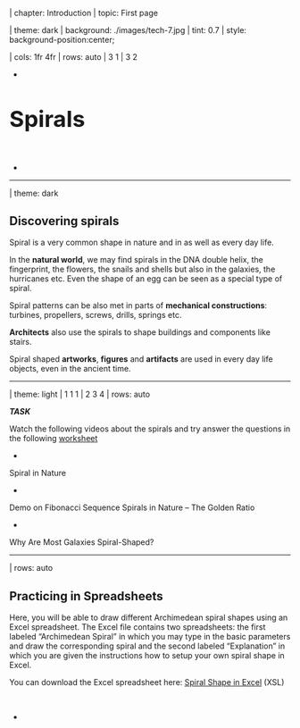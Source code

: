 
| chapter: Introduction
| topic: First page

| theme: dark
| background: ./images/tech-7.jpg
| tint: 0.7
| style: background-position:center;

| cols: 1fr 4fr
| rows: auto
| 3 1
| 3 2

-

<big>

# <big>Spirals</big>

</big>

&nbsp;

<f-next-button title="Start" />

-

---








| theme: dark



<!-- ## Discove&shy;ring Spirals

Spiral is a very common shape in nature and in as well as every day life. In the **natural world**, we may find spirals in the DNA double helix, the fingerprint, the flowers, the snails and shells but also in the galaxies, the hurricanes etc. Even the shape of an egg can be seen as a special type of spiral.

Spiral patterns can be also met in parts of **mechanical constructions**: turbines, propellers, screws, drills, springs etc.

**Architects** also use the spirals to shape buildings and components like stairs.

Finally spiral shaped **artworks**, **figures** and **artifacts** are used in every day life objects, even in the ancient time. -->


<div class="grid masonry" style="--cols: 1fr 1fr 1fr 1fr; grid-template-rows:repeat( 1fr) ; --gap:0;">

  <div style="padding:var(--base3); grid-column:1 / span 2">
    
  ## Dis&shy;cove&shy;ring spirals
  
  Spiral is a very common shape in nature and in as well as every day life. 

  </div>

  <f-image src="./images/nature-1.jpg" />
  <f-image src="./images/nature-2.jpg" />
  <f-image src="./images/nature-3.jpg"  />
  <f-image src="./images/nature-4.jpg" />

  <div style="padding:var(--base3)">

  In the **natural world**, we may find spirals in the DNA double helix, the fingerprint, the flowers, the snails and shells but also in the galaxies, the hurricanes etc. Even the shape of an egg can be seen as a special type of spiral.
  
  </div>

  <f-image src="./images/nature-5.jpg" />
  <f-image src="./images/nature-6.jpg" />
  <f-image src="./images/nature-7.jpg" />
  <f-image src="./images/nature-9.jpg" />

  <div style="padding:var(--base3)">

  Spiral patterns can be also met in parts of **mechanical constructions**: turbines, propellers, screws, drills, springs etc.
  
  </div>

  <f-image src="./images/tech-1.jpg" />
  <f-image src="./images/tech-2.jpg" />
  <f-image src="./images/tech-3.jpg" />
  <f-image src="./images/tech-4.jpg" />
  <f-image src="./images/tech-5.jpg" />
  <f-image src="./images/tech-6.jpg" />
  <f-image src="./images/tech-7.jpg" />
  <f-image src="./images/tech-8.jpg" />

  <div style="padding:var(--base3)">

  **Architects** also use the spirals to shape buildings and components like stairs.
  
  </div>

  <f-image src="./images/architecture-1.jpg" />
  <f-image src="./images/architecture-2.jpg" />
  <f-image src="./images/architecture-9.jpg" />
  <f-image src="./images/architecture-4.jpg" />
  <f-image src="./images/architecture-5.jpg" />
  <f-image src="./images/architecture-6.jpg" />
  <f-image src="./images/architecture-8.jpg" />
  <f-image src="./images/architecture-7.jpg" style="grid-column:1 / span 2" />

  <div style="padding:var(--base3)">

  Spiral shaped **artworks**, **figures** and **artifacts** are used in every day life objects, even in the ancient time.
  
  </div>

  <f-image src="./images/art-3.jpg" />
  <f-image src="./images/art-4.jpg" />
  <f-image src="./images/art-5.jpg" />
  <f-image src="./images/art-6.jpg" />
  <f-image src="./images/art-7.jpg" />
</div>

---






| theme: light
| 1 1 1 
| 2 3 4 
| rows: auto

***TASK*** <f-activity-icon />

Watch the following videos about the spirals and try answer the questions in the following [worksheet](https://spiralsdesignstem.files.wordpress.com/2018/07/worksheet-1-1.docx)

-

<f-video src="https://www.youtube.com/watch?v=lPOf70xIJyg" />

Spiral in Nature

-

<f-video src="https://www.youtube.com/watch?v=iEnR8zupK0A" />

Demo on Fibonacci Sequence Spirals in Nature – The Golden Ratio

-

<f-video src="https://www.youtube.com/watch?v=aIUu5uMKB70" />

Why Are Most Galaxies Spiral-Shaped?

---








| rows: auto

<!-- 2. Working with spirals -->
## Practicing in Spreadsheets

Here, you will be able to draw different Archimedean spiral shapes using an Excel spreadsheet. The Excel file contains two spreadsheets: the first labeled “Archimedean Spiral” in which you may type in the basic parameters and draw the corresponding spiral and the second labeled “Explanation” in which you are given the instructions how to setup your own spiral shape in Excel.

You can download the Excel spreadsheet here: [Spiral Shape in Excel](https://spiralsdesignstem.files.wordpress.com/2018/09/spiral-shape-in-excel1.xls) (XSL)

<br>

<f-next-button />

-

<div style="height:80vh; ">

<f-image src="https://spiralsdesignstem.files.wordpress.com/2018/09/excel1.jpg" style="--image-min-height:40vh; --image-height:40vh;" />
<f-image src="https://spiralsdesignstem.files.wordpress.com/2018/09/excel21.jpg" style="--image-min-height:40vh; --image-height:40vh;" />

<!-- ![](https://spiralsdesignstem.files.wordpress.com/2018/09/excel1.jpg?w=434&h=456) 

![](https://spiralsdesignstem.files.wordpress.com/2018/09/excel21.jpg?w=585&h=460) -->

</div>








---

| rows: auto 
| cols: 3fr 2fr
| 1 1
| 2 3
| 4 4

## 2D, 3D Spirals in Geogebra

-

Geogebra is a free online math tools for graphing, geometry, 3D modelling etc.

<br>

<f-inline>

  <f-link to="https://www.geogebra.org/2d" class="button tertiary">Geogebra 2D version</f-link>

  <f-link to="https://www.geogebra.org/3d" class="button tertiary">Geogebra 3D version</f-link>

</f-inline>

<br>

<f-link to="https://spiralsdesignstem.files.wordpress.com/2018/10/what-is-geogebra.pdf">Short introduction to Geogebra</f-link> (pdf)

In our example Geogebra will be used as a practicing tool for creating 3D spirals.

-

### Geogebra examples

<f-link to="https://www.geogebra.org/m/aKC2MESg">Spiral types in Geogebra</f-link>

#### 3D spiral examples:

Spiral 1: <f-link to="https://www.geogebra.org/m/usfyzvuc">geogebra.org/m/usfyzvuc</f-link>
Spiral 2: <f-link to="https://www.geogebra.org/m/scky7tbf">geogebra.org/m/scky7tbf</f-link>
Spiral 3: <f-link to="https://www.geogebra.org/m/yctfkmjg">geogebra.org/m/yctfkmjg</f-link>
Spiral 4: <f-link to="https://www.geogebra.org/m/jkvcnjpd">geogebra.org/m/jkvcnjpd</f-link>
Screw:    <f-link to="https://www.geogebra.org/m/pdrtw9uv">geogebra.org/m/pdrtw9uv</f-link>

-

<f-next-button />

---








| 1 
| 2
| 3 


## <f-activity-icon /> Task 1

Open the Geogebra application in https://www.geogebra.org/3d

Start practicing in creating 3D spirals, following the instructions of the <f-link to="https://spiralsdesignstem.files.wordpress.com/2018/10/worksheet-spiral.pdf">Worksheet 1</f-link> (PDF)

-

## <f-activity-icon /> Task 2

Open the Geogebra application in https://www.geogebra.org/3d

Start practicing in creating 3D spirals, following the instructions of the <f-link to="https://spiralsdesignstem.files.wordpress.com/2018/11/archimedean-spiral-worksheet.pdf">Worksheet 2</f-link> (PDF)

-

<f-next-button />

---














| theme: dark

<center>
<div style="padding:5vh 10vw">

  # Basics of trigono&shy;metry and polar coordi&shy;nates
  
  <br />

  <f-next-button />
  
</div>
</center>













---






<!-- 3. Background -->


| 1 3
| 2 3
| 4 4

<caption>Basics of trigonometry and polar coordinates</caption>

## Basics of trigonometry

-

In order to design a spiral you first need to recall the basic knowledge from trigonometry, a know the basic notation of trigonometry which is the branch of mathematics dealing with the **relations of the sides and angles of triangles**.

### The sides of an orthogonal triangle

Assume that there is an orthogonal triangle (a triangle with one angle equal to 90°). The side that is always opposite to the right angle is called <f-math inline red>**"hypotenuse"**</f-math>. This is the longest side in the orthogonal triangle.

If we choose an angle <f-math inline>θ</f-math> other the right angle, the side that lies opposite to it is called <f-math inline blue>"opposite"</f-math>. The third angle, not in the opposite side is called <f-math inline green>"adjacent"</f-math> sides. Let's call the sides <f-math inline green>a</f-math>, <f-math inline blue>b</f-math> and <f-math inline red>c</f-math>.

The length of the three sides <f-math inline green>a</f-math>, <f-math inline blue>b</f-math> and <f-math inline red>c</f-math> of an orthogonal triangle are linked with **“Pythagorean equation”**

<f-math>\color{blue}a^2 \color{black}+ \color{green}b^2 \color{black}= \color{red}c^2</f-math>

This equation states that **the square of the hypotenuse** (the side opposite the right angle) is equal to **the sum of the squares of the other two sides**.

-

<div style="position:sticky; top:0;">
  <f-scene responsive style="max-width:700px;">
    <defs>
    <marker id="arrow" viewBox="0 0 10 10" refX="5" refY="5"
      markerWidth="5" markerHeight="5"
      orient="auto-start-reverse" fill="lightgray" >
        <path d="M 0 0 L 10 5 L 0 10 z" />
    </marker>
    </defs>
    <f-arc position="-1.5 -1" start-angle="90" end-angle="130" r="0.4" inner-radius="0.4" stroke-width="2" />
    <f-line points="-1.5 -1, 1 -1"  :stroke="color('green')" />
    <f-line points="1 -1, 1  1"     :stroke="color('blue')" />
    <f-line points="1 1, -1.5 -1"     :stroke="color('red')" />
    <f-box r="0.2" position="0.9 -0.9" strokeWidth="2" />
    <polyline points="-1.05,-0.85 0.85,-0.1" fill="none" stroke="lightgray" stroke-width="0.02" stroke-dasharray="0.04" marker-end="url(#arrow)" />
    <polyline points="0.9,-0.9 -0.2,-0.1" fill="none" stroke="lightgray" stroke-width="0.02" stroke-dasharray="0.04" marker-end="url(#arrow)" />
    <f-text :fill="color('red')" position="-0.6 0.5">Hypotenuse:c</f-text>
    <f-text :fill="color('green')" position="-0.2 -1.3">Adjascent:a</f-text>
    <f-text :fill="color('blue')" position="1.3 0" rotation="90">Opposite:b</f-text>
    <f-text position="-1.5 -0.8" style="font-size:120%">θ</f-text>
  </f-scene>
</div>

-

<br>

<f-next-button />

---



| 1 2
| 3 4
| 5 5

<caption>Basics of trigonometry and polar coordinates</caption>

## Trigonometric Ratios

The ratios (fractions) of the sides a, b and c  of an orthogonal right triangle are called trigonometric ratios. Three common trigonometric ratios are the sine (**sin**), cosine (**cos**), and tangent (**tan**). For any angle θ such that of the triangle in Figure 1, these are defined for as follows:

<f-math>sin(θ) = \frac{\color{blue}Opposite}{\color{red}Hypotenuse} = \frac{\color{blue}b}{\color{red}c}</f-math><f-math>cos(θ) = \frac{\color{green}Adjascent}{\color{red}Hypotenuse} = \frac{\color{green}a}{\color{red}c}</f-math><f-math>tan(θ) = \frac{\color{blue}Opposite}{\color{green}Adjascent} = \frac{sin θ}{cos θ} = \frac{\color{blue}b}{\color{green}a}</f-math>

To remember these definitions, note the following:

<f-math>Sine = \frac{\color{blue}Opposite}{\color{red}Hypotenuse}</f-math><f-math>Cosine = \frac{\color{green}Adjascent}{\color{red}Hypotenuse}</f-math><f-math>Tangent = \frac{\color{blue}Opposite}{\color{green}Adjascent}</f-math>

By applying the Pythagorean equation to the trigonometric ratios derives that, for any angle θ in an orthogonal triangle holds

<f-math>sin^2(θ) + cos^2(θ) = 1</f-math>

-

<div style="position:sticky; top:0;">
  <f-scene responsive style="max-width:700px;">
    <defs>
    <marker id="arrow" viewBox="0 0 10 10" refX="5" refY="5"
      markerWidth="5" markerHeight="5"
      orient="auto-start-reverse" fill="lightgray" >
        <path d="M 0 0 L 10 5 L 0 10 z" />
    </marker>
    </defs>
    <f-arc position="-1.5 -1" start-angle="90" end-angle="130" r="0.4" inner-radius="0.4" stroke-width="2" />
    <f-line points="-1.5 -1, 1 -1"  :stroke="color('green')" />
    <f-line points="1 -1, 1  1"     :stroke="color('blue')" />
    <f-line points="1 1, -1.5 -1"     :stroke="color('red')" />
    <f-box r="0.2" position="0.9 -0.9" strokeWidth="2" />
    <polyline points="-1.05,-0.85 0.85,-0.1" fill="none" stroke="lightgray" stroke-width="0.02" stroke-dasharray="0.04" marker-end="url(#arrow)" />
    <polyline points="0.9,-0.9 -0.2,-0.1" fill="none" stroke="lightgray" stroke-width="0.02" stroke-dasharray="0.04" marker-end="url(#arrow)" />
    <f-text :fill="color('red')" position="-0.6 0.5">Hypotenuse:c</f-text>
    <f-text :fill="color('green')" position="-0.2 -1.3">Adjascent:a</f-text>
    <f-text :fill="color('blue')" position="1.3 0" rotation="90">Opposite:b</f-text>
    <f-text position="-1.5 -0.8" style="font-size:120%">θ</f-text>
  </f-scene>
</div>

-

### Example

Let the triangle <f-math inline>ABC</f-math> be with sides 3, 4 and 5.

In the above triangle <f-math inline>ABC</f-math>, the trigonometric ratios of the angle <f-math inline>A</f-math> are calculated:

<f-math>sin(A) = \frac{\color{blue}CB}{\color{red}AB} = \frac{\color{blue}3}{\color{red}5} = 0.6</f-math><f-math>cos(A) = \frac{\color{green}AC}{\color{red}AB} = \frac{\color{green}4}{\color{red}5} = 0.8</f-math><f-math>tan(A) = \frac{\color{blue}CB}{\color{green}AC} = \frac{\color{blue}3}{\color{green}4} = 0.75</f-math>

or by using the values of <f-math inline>sin(A)</f-math> and <f-math inline>cos(A)</f-math> 

<f-math>tan(A) = \frac{sin(A)}{cos(A)} = \frac{0.6}{0.8} = 0.75</f-math>

In this example we can verify that 

<f-math>\color{red}AB\color{black}^2 = \color{green}AC\color{black}^2 + \color{blue}BC\color{black}^2 or</f-math><f-math>\color{red}5\color{black}^2 = \color{green}4\color{black}^2 + \color{blue}3\color{black}^2 or</f-math><f-math>\color{red}25\color{black} = \color{green}16\color{black} + \color{blue}9\color{black}</f-math>

<!-- ![](https://spiralsdesignstem.files.wordpress.com/2018/09/eq5.jpg) -->

Moreover,  

<f-math inline>sin^2(A) + cos^2(A) = 1 </f-math> or<br /><f-math inline>0.6^2 + 0.8^2 = 0.36 + 0.64 = 1</f-math>

<!-- ![](https://spiralsdesignstem.files.wordpress.com/2018/09/eq72.jpg) -->

-

<div style="position:sticky; top:0;">
  <f-scene responsive style="max-width:600px;">
    <f-arc position="-1.5 -1" start-angle="90" end-angle="125" r="0.4" inner-radius="0.4" stroke-width="2" />
    <f-line points="-1.5 -1, 1.5 -1"  :stroke="color('green')" />
    <f-line points="1.5 -1, 1.5  1.25"     :stroke="color('blue')" />
    <f-line points="1.5 1.25, -1.5 -1"     :stroke="color('red')" />
    <f-box r="0.2" position="1.4 -0.9" strokeWidth="2" />
    <f-text :fill="color('red')" position="0 0.4">5</f-text>
    <f-text :fill="color('green')" position="0 -1.3">4</f-text>
    <f-text :fill="color('blue')" position="1.3 0">3</f-text>
    <f-text position="-1.6 -1.2">A</f-text>
    <f-text position="1.6 1.3">B</f-text>
    <f-text position="1.6 -1.2">C</f-text>
  </f-scene>
</div>

<!-- ![](https://spiralsdesignstem.files.wordpress.com/2018/09/triangle1.jpg?w=135&zoom=2) -->

-

<br />

<f-next-button />









---

| 1 1
| 2 3
| 4 5
| 6 6

<caption>Basics of trigonometry and polar coordinates</caption>

## Cartesian and Polar Coordinates 

-

### Cartesian coordinates

Any point in the plane can be defined by its coordinates (**X**, **Y**). (X, Y) is a pair of numbers denoting the distances from two perpendicular lines: the vertical line (-axis) and the horizontal line (-axis). For example, in the next figure the point A is defined as a pair (3,4), where X=3 and Y=4. These are called Cartesian coordinates.

-

<f-image src="https://spiralsdesignstem.files.wordpress.com/2018/09/plane11.jpg" style="--image-size:contain; --image-height:30vh;" />

<!-- ![](https://spiralsdesignstem.files.wordpress.com/2018/09/plane11.jpg) -->

-

### Polar coordinates

However, in many cases such that of drawing a spiral, a different expression is needed. One may notice that instead of using (x, y) as the coordinates of point A, the **distance from the zero point r and the angle θ** may equivalently be used. This means that the position of any point in the plane can be described by the pair (r, θ). These are called **Polar coordinates of the point A**.

> Cartesian and Polar coordinates are equivalent and can be converted from one type to another.

-

<f-image src="./images/polar-coordinates.png" style="--image-size:contain; --image-height:30vh; --image-position:center;" />

<!-- ![](./images/polar-coordinates.png) -->

-

<f-next-button />

---




| 1 1
| 2 3
| 4 3
| 5 5

<caption>Basics of trigonometry and polar coordinates</caption>

## Calculation of Polar coordinates

-

#### 1. Find the Polar coordinates from Cartesian coordinates

Assume that a point **A** with coordinates x=3 and y=4 is given. According to the next figure, the yellow triangle is orthogonal with opposite and adjacent sides length equal to 3 and 4, respectively.

The **hypotenuse is the distance r** and can be estimated by applying the Pythagorean equation as

<f-math>\color{red}r^2 \color{black} = \color{blue}x^2 \color{blaxk}+ \color{green}y^2 \color{black}= \color{blue}3^2 \color{black}+ \color{green}4^2 \color{black}= \color{blue}9 \color{black}+ \color{green}16 \color{black}= 25</f-math><f-math>\color{red}r \color{black}= \sqrt{25} = 5</f-math>

<!-- ![](https://spiralsdesignstem.files.wordpress.com/2018/09/eq8.jpg) -->

From the same triangle, **angle θ can be estimated** indirectly in terms of the tan(θ) ratio.

Indeed

<f-math>tan(θ) = \frac{\color{green}y}{\color{blue}x} = \frac{\color{green}4}{\color{blue}3} = 1.33</f-math><f-math>θ = tan^{-1}(1.33) = 53.06\degree</f-math>

<!-- ![](https://spiralsdesignstem.files.wordpress.com/2018/09/eq9.jpg) -->

👉Note the value of θ derives by the **inverse function of tangens** (tan<sup>-1</sup>). Any typical scientific calculator includes this option.

-

<f-scene responsive style="position:sticky; top:25vh; max-width:700px;">
  <defs>
    <marker id="arrow" viewBox="0 0 10 10" refX="5" refY="5"
      markerWidth="5" markerHeight="5"
      orient="auto-start-reverse" fill="lightgray" >
        <path d="M 0 0 L 10 5 L 0 10 z" />
    </marker>
    </defs>
    <polyline points="0,-1.9 0,1.9" fill="none" stroke="lightgray" stroke-width="0.02" stroke-dasharray="0.04" marker-end="url(#arrow)" />
    <polyline points="-1.9,0 1.9,0" fill="none" stroke="lightgray" stroke-width="0.02" stroke-dasharray="0.04" marker-end="url(#arrow)" />
    <f-circle r="1.5" strokeWidth="2" :stroke="color('gray')" />
    <f-polygon :points="[ [0,0], polarxy(90,0.75), polarxy(150, 1.5) ]" :fill="color('yellow')" stroke opacity="0.6" />
    <f-line points="0 0, 0 1.31" :stroke="color('green')" />
    <f-polygon :points="[ [0,0], polarxy(90,0.75), polarxy(150, 1.5) ]" strokeWidth="2" />
    <f-line points="0 0, 0.75 0" :stroke="color('blue')" />
    <f-line :points="[[0,0],polarxy(150, 1.5)]" :stroke="color('red')" />
    <f-arc position="0 0" start-angle="90" end-angle="150" r="0.45" inner-radius="0.45" stroke-width="1" />
    <f-box r="0.1" position="0.7 0.05" strokeWidth="1" />
    <f-text :position="polarxy(140,1.9)">A(x:3,y:4)</f-text>
    <f-text position="-0.1 0.6" :fill="color('green')" rotation="90" scale="0.75">r⋅sin(θ)</f-text>
    <f-text position="0.4 -0.25" :fill="color('blue')" scale="0.75">r⋅cos(θ)</f-text>
    <f-text :position="polarxy(155, 0.75)" :fill="color('red')" scale="0.75">r</f-text>
    <f-text position="0.22 0.05" >θ</f-text>
    <f-text position="1.9 0.1" scale="0.75">x</f-text>
    <f-text position="0.15 1.85" scale="0.75">y</f-text>
    
</f-scene>

<!-- ![](https://spiralsdesignstem.files.wordpress.com/2018/09/plane21.jpg) -->

-

<br />

#### 2. From Polar to Cartesian coordinates

Following the previous example, assume now that the **point A is known by its polar coordinates** (5, 53.06°). Its Cartesian coordinates derive by applying the trigonometric ratios cos() and sin() as follows.

<f-math>cos(θ) = \frac{\color{blue}x}{\color{red}r}</f-math><f-math>{\color{blue}x} = {\color{red}r} \cdot cos(θ) = {\color{red}5} \cdot cos(53.06\degree) = {\color{red}5} \cdot 0.6 = \color{blue}3</f-math>
<f-math>sin(θ) = \frac{\color{green}y}{\color{red}r}</f-math><f-math>{\color{green}y} = {\color{red}r} \cdot sin(θ) = {\color{red}5} \cdot sin(53.06\degree) = {\color{red}5} \cdot 0.8 = \color{green}4</f-math>

<!-- ![](https://spiralsdesignstem.files.wordpress.com/2018/09/eq10.jpg) -->

-

<f-next-button />

---













| theme: dark

<center>
<div style="padding:5vh 10vw">

  # Mathe&shy;matics of 2D and 3D Archi&shy;medean spirals

  This section will help you understand the mathematics and particular the equations and formulas from which 2D and 3D spirals derive.

  <br />

  <f-next-button />
  
</div>
</center>

---







| 1 1
| 2 4
| 3 5
| 6 6



<caption>Mathematics of 2D and 3D Archimedean spirals</caption>

## Equations of 2D Archi&shy;medean spirals

-

Assume that a point is described by its polar coordinates (r, θ). Remember that **r is the radius**, the distance of the point from the center of the axes and **θ is the angle** formed between the radius and x axis (see next figure).

-

<f-image src="https://spiralsdesignstem.files.wordpress.com/2018/09/spiral2d-2.jpg?w=300&h=261" style="--image-size:contain; --image-height:35vh; " />

<!-- ![](https://spiralsdesignstem.files.wordpress.com/2018/09/spiral2d-2.jpg?w=300&h=261) -->

-

Now, image what happens if the angle θ gradually increases from the zero degrees (θ=0º) to θ=90º and then to θ=180º up to θ=360º. If the radius *r* remains constant, the corresponding point, will move along the blue circle. This is the basic movement to produce a circular shape.

-

<f-slider set="circleProgress" value="0" to="360" title="θ" />

<f-scene grid responsive style="max-width:400px;">
  <f-circle r="1.5" strokeWidth="1" :stroke="color('blue')" />
  <f-group rotation="90">
    <!-- <f-line :points="[[0,0], polarxy(get('circleProgress'),1.5) ]" /> -->
    <f-arc r="1.5" inner-radius="0" :stroke="color('red')" start-angle="0" :end-angle="get('circleProgress', 0)" stroke-width="4" />
    <f-circle r="0.1" :stroke="color('red')" :position="polarxy( get('circleProgress', 0), 1.5)"  />
  </f-group>
  <f-text :position="polarxy( get('circleProgress', 0)+90, 1.75)">r</f-text>
  <f-text position="0 0.1">θ={{Math.round(get('circleProgress', 0))}}°</f-text>
</f-scene>

-

<f-next-button />

---





| gap: 7vh 5vw
| 1 1
| 2 3
| 4 5
| 6 6

<caption>Mathematics of 2D and 3D Archimedean spirals</caption>

## Equations of 2D Archi&shy;medean spirals

-

In the previous movement, if we assume that **r is not constant** but changes gradually as the angle θ ranges from 0º to 360º, then we get a **perfect spiral shape**.

To draw an Archimedian spiral, two basic parameters need to define:

- the starting point on the x axis (lets call it **α**) and
- the distance **d** between two consecutive lines of the spiral.

<f-slider 
    title="α"
    :value="150" 
    set="radius"
    from="0"
    to="200" 
/>
<f-slider 
    title="d"
    :value="0" 
    set="padding"
    from="0"
    to="100" 
/>
<f-slider 
    title="Active point"
    :value="0" 
    set="active"
    from="0"
    to="180"
    :step="1" 
/>

The most usual case of an Archimedian spiral is that when the spiral shape begins from the beginning of the axes x and y. In such a case α=0.

-

<f-artboard responsive grid width="600" height="400">
  <g transform="translate(300 200)">
    <Spiral :cycles="5" :padding="get('padding', 0)" :startX="get('radius', 100)" :activePoint="get('active', 0)" :info="false" />
  </g>
</f-artboard>

-



<!-- ![](https://spiralsdesignstem.files.wordpress.com/2018/09/spiral2d-3.jpg?w=300&h=276) -->

**Any point (x,y) of the plane belongs to a spiral shape if satisfies the following equations**

<f-math>x = r \cdot cos(θ)</f-math><f-math>y = r \cdot sin(θ)</f-math><f-math>r = a + \frac{d}{2π} \cdot θ</f-math><f-math>θ = 0°...360°</f-math>

Note that π is the well known PI number equal to 3.14159.

The following figure, explains the above equations in terms of the polar coordinates explained in the previous section.

<!-- ![](https://spiralsdesignstem.files.wordpress.com/2018/09/spiral2d-1.jpg?w=1024&h=671) -->

> Based on the above equations, any flat, 2D Archimedian spiral can be drawn if the angle θ ranges from 0º to 360º, and for every single value in that range, the coordinates  x and y are calculated and the corresponding point (x,y) in plotted in the plane.

-

<!-- <f-image src="https://spiralsdesignstem.files.wordpress.com/2018/09/spiral2d-1.jpg?w=1024&h=671" style="--image-size:contain; --image-min-height:40vh" /> -->

<f-artboard responsive width="600" height="400">
<defs>
<marker id="arrow" viewBox="0 0 10 10" refX="9" refY="5"
    markerWidth="3" markerHeight="3"
    orient="auto-start-reverse" :fill="color('darkgray')" >
    <path d="M 0 0 L 10 5 L 0 10 z" />
  </marker>
  </defs>
  <g transform="translate(300 200)">
    <Spiral :cycles="3" :padding="60" :startX="150" activePoint="6" :info="false" :triangle="true" />
    <f-line :points="[ [0,30], [polarx(90, 150), polary(90, 150)+30] ]" stroke-width="3" marker-end="url(#arrow)" marker-start="url(#arrow)" />
    <f-line :points="[ [polarx(90,150), 0], [polarx(90, 210), 0] ]" stroke-width="3" marker-end="url(#arrow)" marker-start="url(#arrow)" />
    <f-text position="45 -5" scale="1.5">x</f-text>
    <f-text position="90 -60" scale="1.5">y</f-text>
    <f-text position="30 -70" scale="1.5">r</f-text>
    <f-text position="80 50" scale="1.5">α</f-text>
    <f-text position="180 20" scale="1.5">d</f-text>
  </g>
</f-artboard>

-

<f-next-button />

---




| cols: 3fr 2fr
| 1 1
| 2 3
| 4 4

<caption>Mathematics of 2D and 3D Archimedean spirals</caption>

## Equations of 3D spirals

-

The equations of a 3D spiral or helix are similar to those presented before.

In three dimensions we assume that a **third axis z denoting the height** is added to the plane. For that new axis and the two horizontal (x and y), the equations are as follows:

<f-math>x = R \cdot cos(t)</f-math><f-math>y = R \cdot sin(t)</f-math><f-math>z = c \cdot t</f-math><f-math>t = {0...2\pi}  =  {0\degree...360\degree}</f-math>

<!-- ![](https://spiralsdesignstem.files.wordpress.com/2018/10/eq121.jpg?w=300&h=148) -->

In the above equations, **R** represents the radius of the cycle in the plane X-Y and **t** varies between 0 and 2π in the right-hand direction full cycle. The factor **c** is constant so the value **2πc** denotes the vertical separation of the helix’s loop.

<!-- Next figure presents the shape of a helix drawn in the three dimensions. -->

![](https://spiralsdesignstem.files.wordpress.com/2018/10/spiral3d.jpg?w=287&h=300)

-

<f-slider set="t" from="0" to="0.2" step="0.02" value="0" title="t" />
<f-slider set="rad" from="0.2" to="1.8" step="0.1" value="1" title="R" />
<f-slider set="rot" to="360" step="1" value="20" title="Rotate spiral" />

<f-scene3 responsive isometric style="max-width:700px">
  <f-group3 :rotation="[60, 0, get('rot', 20)]" :key="get('t', 0)">
  <f-point3 :key="get('rad')"
    :points="range(-10,10,0.1).map(x => [get('rad', 1)*Math.cos(x),get('rad', 1)*Math.sin(x),x*get('t',0)])"
    :stroke="color('gray')"
  />
  </f-group3>
</f-scene3>

-

<f-next-button />

---


<!-- 4. 3D Models -->

# 3D Models

Three-dimensional (3D) modeling is the process of developing a mathematical representation of any surface of an object in three dimensions via specialized software. The final product is called a 3D model.

3D models represent a physical body using a collection of points in 3D spaces, connected by various geometric entities such as triangles, lines, curved surfaces, etc. 3D models can be created by hand, algorithmically (procedural modeling), or scanned. A 3D model can also be physically created using 3D printing devices.

To produce 3D models, 3D modeling software is used. Examples are displayed in following sections.

<f-notes title="Source">

**TODO ERIK: Can we just copy Wikipedia?***

[https://en.wikipedia.org/wiki/3D\_modeling](https://en.wikipedia.org/wiki/3D_modeling)

</f-notes>

---

# 3D Design Software

In this section, we present some of the 3D design software tools that can be used to create 3D objects, including spirals.

## TinkerCad
    
TinkerCad is a free online collection of software tools that people can use in order to design 3D objects. More specifically, they can place objects, adjust them or make combinations of objects and also design 3D objects by using code. Furthermore, it offers the option of exporting in STL or SVG file formats for 3D printing or laser cutting.

![Tinkercad-by-Autodesk](https://spiralsdesignstem.files.wordpress.com/2018/09/tinkercad-by-autodesk.jpg?w=129&h=129)

Source: [www.tinkercad.com](http://www.tinkercad.com)

## Blender
    
Blender a free and open source 3D creation suite. It supports the entirety of the 3D pipeline—modeling, rigging, animation, simulation, rendering, compositing and motion tracking, even video editing and game creation. It is fully customizable and can also offer Python scripting for advanced users. It can be used it for 3D design after a short installation process in PC devices and produce STL file formats for further 3D Printing use.

![blenderlogosocket](https://spiralsdesignstem.files.wordpress.com/2018/09/blenderlogosocket.png?w=284&h=91)

Source: [www.blender.org](http://www.blender.org)

## SketchUp
    
SketchUp is a 3D modelling software program that can be used for a wide range of drawing applications and for the production of a variety of 3D objects. It is available as a free web-based application (SketchUp Free), as well as a freeware (SketchUp Make) or paid (SketchUp Pro) version that require installation on a PC device.

![Sketchup_logo](https://spiralsdesignstem.files.wordpress.com/2018/09/sketchup_logo.png?w=234&h=51)

Source: [www.sketchup.com](http://www.sketchup.com)

---

# 3D Design

In this section you can use a 3D Design software to produce objects relevant to spirals or search the internet to find 3D Models online.

##  Find objects online

You can find and download 3D Models by visiting the webpages below:

* [https://www.thingiverse.com/](https://www.thingiverse.com/)
* [https://www.youmagine.com/](https://www.youmagine.com/)

***TASK***

Find a 3D Model you like by visiting the above websites.

*   Download the files of the 3D Model you selected.

*   Extract the .zip file of the 3D Model after you download it.

*   What are the files extensions?

*   Are these extensions known to you?

*   What the .stl file stands for?

---

# Design your own objects

***TASK*** 

Use the online **Tinkercad software**, available at: [http://www.tinkercad.com, ](http://www.tinkercad.com, ) and try to complete the tasks of the following **worksheets.**

[Worksheet 1 – Create a simple 3D Spiral Shape – Clockspring](https://spiralsdesignstem.files.wordpress.com/2018/09/worksheet-1.pdf "Worksheet 1")

[Worksheet 2 – Implement a 2D Spiral shape and transform it into a 3D Spiral Shape](https://spiralsdesignstem.files.wordpress.com/2018/09/worksheet-2.pdf "Worksheet 2")

[Worksheet 3 – Create a simple Screw with Spiral Shapes](https://spiralsdesignstem.files.wordpress.com/2018/09/worksheet-3.pdf "Worksheet 3")

[WorkSheet 4 –  Create a Helical Compression Spring](https://spiralsdesignstem.files.wordpress.com/2018/09/worksheet-4.pdf "Worksheet 4")

---

# 3D Printing

3D printing is the process of making three dimensional solid objects that derive from a digital file. The creation of a 3D printed object is achieved by laying down successive layers of material until the object is created. Each of these layers can be seen as a thinly sliced horizontal cross-section of the object. Objects can be of almost of any shape or geometry and typically are produced using digital model data from a 3D Model or another electronic data source.

## 3D Printing Techniques

**Fused Deposition Modeling (FDM)**. A common 3D printing technique that creates objects by melting filament and extruding it through a small nozzle that moves in three dimensions.

**Selective Laser Sintering (SLS)**. A 3D printing technology that uses high intensity light to sinter a powdered material.

**Stereolithography (SLA)**. A 3D printing technology which makes objects by using a high intensity light or a laser to harden a plastic resin

## 3D Printing Materials
When it comes to 3D Printing there are many materials one can choose from. Some of the most popular in use are presented below.

### PLA

Poly (lactic acid) or polylactic acid or polylactide (PLA) is a biodegradable (more nature friendly) and bioactive thermoplastic aliphatic polyester derived from renewable resources, such as corn starch cassava roots, chips or starch, or sugarcane.

![](https://spiralsdesignstem.files.wordpress.com/2018/09/3d-printer-filament-pla.jpg?w=456&h=428)

### ABS

ABS is derived from acrylonitrile, butadiene, and styrene. Acrylonitrile is a synthetic monomer produced from propylene and ammonia; butadiene is a petroleum hydrocarbon obtained from the C4 fraction of steam cracking; styrene monomer is made by dehydrogenationof ethyl benzene — a hydrocarbon obtained in the reaction of ethylene and benzene.

![](https://spiralsdesignstem.files.wordpress.com/2018/09/abs1.jpg?w=596&h=260)

Other types of materials that can be used are: NYLON (Polyamide), Flexible, Polycarbonate, Wood PLA, Metal PLA etc.

## Interesting Websites

* https://ultimaker.com/en/blog/17956-ultimaker-schooling-maintenance
* https://all3dp.com/1/3d-printing-materials-guide-3d-printer-material/
* https://www.simplify3d.com/support/materials-guide/properties-table/


## 3D Printer Parts

Before starting the 3D printing process you need to be informed of the 3D Printer’s parts. Every 3D Printer haw a user’s manual where all the printer’s parts are displayed and explained. For example, for the Ultimaker 2+ 3D Printer you can see the manual on the following link:

https://ultimaker.com/download/19573/UserManual_UM2+_EN.pdf

According to the manual listed above an Ultimaker 2+ 3D Printer has the parts shown in the following images:

![](https://spiralsdesignstem.files.wordpress.com/2018/09/ultimaker-parts1.jpg)

![](https://spiralsdesignstem.files.wordpress.com/2018/09/ultimaker-parts2.jpg)

## 3D Printing Implementation

When you have a 3D model ready for printing first you need to prepare a file suitable for your 3D Printer. If you have prepared an .STL or .OBJ file you need a slicing program to create the G-code that is actually a set of intructions for your 3D Printer. One popular slicing software for Ultimaker 3D Printers is the Cura Software.

See additional information about the Cura Software on the following link:

https://ultimaker.com/en/resources/21932-mastering-cura

Download the Cura Software from the following link:

https://ultimaker.com/en/products/ultimaker-cura-software


<f-notes title="Sources">

https://en.wikipedia.org/wiki/3D_printing,_https://www.sd3d.com/materials/

https://wiki.commonslab.gr/w/3D_printing

</f-notes>

---

## 3D Printing Gallery

<div class="grid" style="--cols: 1fr 1fr 1fr 1fr 1fr 1fr">

[![Ultimaker1](https://spiralsdesignstem.files.wordpress.com/2018/09/ultimaker1.jpg?w=162&h=162&crop=1 "Ultimaker1")](https://spiralsdesignstem.wordpress.com/ultimaker1/) 

[![Ultimakersample1](https://spiralsdesignstem.files.wordpress.com/2018/09/ultimakersample1.jpg?w=162&h=162&crop=1 "Ultimakersample1")](https://spiralsdesignstem.wordpress.com/ultimakersample1/) 

[![Cura1](https://spiralsdesignstem.files.wordpress.com/2018/09/cura1.jpg?w=162&h=162&crop=1 "Cura1")](https://spiralsdesignstem.wordpress.com/cura1/) 

[![Cura2](https://spiralsdesignstem.files.wordpress.com/2018/09/cura2.jpg?w=121&h=121&crop=1 "Cura2")](https://spiralsdesignstem.wordpress.com/cura2/) 

[![Tinkercadsample1](https://spiralsdesignstem.files.wordpress.com/2018/09/tinkercadsample1.jpg?w=121&h=121&crop=1 "Tinkercadsample1")](https://spiralsdesignstem.wordpress.com/tinkercadsample1/) 

[![Ultimakersample3](https://spiralsdesignstem.files.wordpress.com/2018/09/ultimakersample3.jpg?w=121&h=121&crop=1 "Ultimakersample3")](https://spiralsdesignstem.wordpress.com/ultimakersample3/) 

[![Ultimakersample2](https://spiralsdesignstem.files.wordpress.com/2018/09/ultimakersample2.jpg?w=121&h=121&crop=1 "Ultimakersample2")](https://spiralsdesignstem.wordpress.com/ultimakersample2/) 

[![Ultimakersample4](https://spiralsdesignstem.files.wordpress.com/2018/09/ultimakersample4.jpg?w=121&h=121&crop=1 "Ultimakersample4")](https://spiralsdesignstem.wordpress.com/ultimakersample4/) 

[![Ultimakersample5](https://spiralsdesignstem.files.wordpress.com/2018/09/ultimakersample5.jpg?w=121&h=121&crop=1 "Ultimakersample5")](https://spiralsdesignstem.wordpress.com/ultimakersample5/) 

[![Ultimakersample6](https://spiralsdesignstem.files.wordpress.com/2018/09/ultimakersample6.jpg?w=121&h=121&crop=1 "Ultimakersample6")](https://spiralsdesignstem.wordpress.com/ultimakersample6/) 

[![Ultimakersample7](https://spiralsdesignstem.files.wordpress.com/2018/09/ultimakersample7.jpg?w=121&h=121&crop=1 "Ultimakersample7")](https://spiralsdesignstem.wordpress.com/ultimakersample7/) 

[![Ultimakersample8](https://spiralsdesignstem.files.wordpress.com/2018/09/ultimakersample8.jpg?w=121&h=121&crop=1 "Ultimakersample8")](https://spiralsdesignstem.wordpress.com/ultimakersample8/) 

[![Ultimakersample9](https://spiralsdesignstem.files.wordpress.com/2018/09/ultimakersample9.jpg?w=121&h=121&crop=1 "Ultimakersample9")](https://spiralsdesignstem.wordpress.com/ultimakersample9/) 

[![Ultimakersample10](https://spiralsdesignstem.files.wordpress.com/2018/09/ultimakersample10.jpg?w=121&h=121&crop=1 "Ultimakersample10")](https://spiralsdesignstem.wordpress.com/ultimakersample10/) 

[![Ultimakersample11](https://spiralsdesignstem.files.wordpress.com/2018/09/ultimakersample11.jpg?w=121&h=121&crop=1 "Ultimakersample11")](https://spiralsdesignstem.wordpress.com/ultimakersample11/) 

[![Ultimakersample12](https://spiralsdesignstem.files.wordpress.com/2018/09/ultimakersample12.jpg?w=121&h=121&crop=1 "Ultimakersample12")](https://spiralsdesignstem.wordpress.com/ultimakersample12/) 

[![Ultimakersample13](https://spiralsdesignstem.files.wordpress.com/2018/09/ultimakersample13.jpg?w=121&h=121&crop=1 "Ultimakersample13")](https://spiralsdesignstem.wordpress.com/ultimakersample13/) 

[![Ultimakersample14](https://spiralsdesignstem.files.wordpress.com/2018/09/ultimakersample14.jpg?w=121&h=121&crop=1 "Ultimakersample14")](https://spiralsdesignstem.wordpress.com/ultimakersample14/) 

[![Ultimakersample15](https://spiralsdesignstem.files.wordpress.com/2018/09/ultimakersample15.jpg?w=121&h=121&crop=1 "Ultimakersample15")](https://spiralsdesignstem.wordpress.com/ultimakersample15/) 

[![Ultimakersample16](https://spiralsdesignstem.files.wordpress.com/2018/09/ultimakersample16.jpg?w=121&h=121&crop=1 "Ultimakersample16")](https://spiralsdesignstem.wordpress.com/ultimakersample16/) 

[![Ultimakersample17](https://spiralsdesignstem.files.wordpress.com/2018/09/ultimakersample17.jpg?w=121&h=121&crop=1 "Ultimakersample17")](https://spiralsdesignstem.wordpress.com/ultimakersample17/) 

[![Ultimakersample18](https://spiralsdesignstem.files.wordpress.com/2018/09/ultimakersample18.jpg?w=121&h=121&crop=1 "Ultimakersample18")](https://spiralsdesignstem.wordpress.com/ultimakersample18/) 

[![Ultimakersample_node1](https://spiralsdesignstem.files.wordpress.com/2018/09/ultimakersample_node1.jpg?w=121&h=121&crop=1 "Ultimakersample_node1")](https://spiralsdesignstem.wordpress.com/ultimakersample_node1/) 

</div>

---

| 1 1 
| 2 3
| 4 5
| rows: auto

# 3D printing videos

The objects that were 3D Printed were retrieved from
https://www.youmagine.com/ and https://www.thingiverse.com

-

<f-video src="https://www.youtube.com/watch?v=pS2WOM_TBjs" />

3D Printing of a **Spiral Cube**

-

<f-video src="https://www.youtube.com/watch?v=FHV3Sn-KqlQ" />

3D Printing of a **Tornado**

-

<f-video src="https://www.youtube.com/watch?v=HB7imT8L5x0" />

3D Printing of a **DNA chain**

-

<f-video src="https://www.youtube.com/watch?v=86W2zbpf4Io" />

3D Printing of a **DNA chain** II

---

<!-- 5. The dice cylinder -->

# The Dice Cylinder Design Problem

## **Dice Games**

Dice games are board games played by dice. They are very popular especially among children. The backgammon, chuck-a-luck (bird cage), ludo etc are examples of dice games. A list of several dice games can be found at [http://www.dice-play.com/GamesAZ.htm](http://www.dice-play.com/GamesAZ.htm)

![eikona1](https://spiralsdesignstem.files.wordpress.com/2019/05/eikona1.png?w=263&h=207)

Dice games are based on rules according to which a player throws the dice and depending on the result, an action is performed. In these games the random outcome of the dice is very important.  The dice must have enough space to roll several times so to end up randomly to their final position. Moreover, the throw should be such that the outcome is not determined by their initial status.

![eikona2](https://spiralsdesignstem.files.wordpress.com/2019/05/eikona2.png?w=161&h=103)

## **The design problem**

Assume that you want to design an object that could help rolling the dice efficiently in a restricted space. Let such an object be a dice-cylinder, i.e. a cylinder that when the player lets the dice from the top, it will let them go down rolling and let them exit at the bottom level.

Such a dice-cylinder should :

1. Be easy to use
2. Allow one more dice roll down simultaneously
3. Assure the random outcome of the dice
4. Save space
5. Be fair. The player may not able to manipulate the throwing in any manner.

The problem of the dice-cylinder  is to think, design and implement a rolling path for the dice within the cylinder so to let them move and roll sufficient distance, greater than the height of the cylinder, so to ensure the random dice outcome. Moreover, the movement of the dice should be smooth, without obstacles and such to ensure that they will not stick in an intermediate position and come down directly.

## Directions for the design

Look carefully the following pictures (Source : [http://www.pexels.com](http://www.pexels.com)) What are the common design parts on these?

![eikona3](https://spiralsdesignstem.files.wordpress.com/2019/05/eikona3.png?w=196&h=130)![eikona4](https://spiralsdesignstem.files.wordpress.com/2019/05/eikona4.png?w=88&h=132)

Look at the metallic stair in the previous picture. You may notice the round tube-shaped central column and the stairs linked to it. The most important part of this stair is the helix shape.

Similar dice throwing objects has been previously designed and sold. For example in the e-shop [https://www.etsy.com/search?q=dice%20tower](https://www.etsy.com/search?q=dice%20tower) you may find different implementations of the basic vertical dice throwing idea. They are made of different materials (plastic, wood, paper etc.), shapes (tower, folding boxes, spiral cylinders etc.)

Below there are some pictures of such objects. In the rolling path of the dice, some of them use obstacles to ensure the random rolling and few of them use a helix stair.

<div class="grid" style="--cols: 1fr 1fr 1fr 1fr">

[![](https://spiralsdesignstem.files.wordpress.com/2019/05/eikona5.png?w=150&h=150)](https://spiralsdesignstem.wordpress.com/eikona5/)

[![](https://spiralsdesignstem.files.wordpress.com/2019/05/eikona6.png?w=80&h=150)](https://spiralsdesignstem.wordpress.com/eikona6/)

[![](https://spiralsdesignstem.files.wordpress.com/2019/05/eikona7.png?w=150&h=137)](https://spiralsdesignstem.wordpress.com/eikona7/)

[![](https://spiralsdesignstem.files.wordpress.com/2019/05/eikona8.png?w=96&h=150)](https://spiralsdesignstem.wordpress.com/eikona8/)

</div>

A dice-cylinder should look like the following picture.

![eikona9](https://spiralsdesignstem.files.wordpress.com/2019/05/eikona9.png?w=107&h=164)

To solve such a problem, consider the spiral theory. The path that follows the dice down to the exit of the cylinder may be a helix tube or a round staircase. Focusing to the case of the spiral stairs, several questions may arise:

* Why such a helix staircase might be an efficient structure in terms of space capacity and length of the rolling path?
* Given of some parameters such the height, the number of spirals, and the diameter of the cylinder base, how the helix staircase can be designed ? How long should be the helix path? How many stairs can be used in the specific cylinder height?

---

# The Dice Cylinder Basic Maths & Calculations

## The helix within a cylinder

But how one can easily design a helix ? Consider the following example.

Get a rectangular piece of paper and draw its diagonal with a pencil. Try to bend the paper so to gradually form a cylinder, a tube. Then, you may notice that the round shape automatically transforms the diagonal line to a helix ! This helix line will be the basic direction for the stairs to be linked. Further note that this is a simple, one spiral helix.

The following figure illustrates this structure.

![eikona10](https://spiralsdesignstem.files.wordpress.com/2019/05/eikona10.png?w=590&h=220)

Further note that in the previous figure the helix is simple, with only one spiral. What will be the design if one wants to make a two-spiral helix? This is simple. Start by dividing the rectangular piece of paper into two equal horizontal parts (see next figure). Then draw the diagonals in both parts. If you bend this structure, the red lines will form a two-spiral helix.

![eikona11](https://spiralsdesignstem.files.wordpress.com/2019/05/eikona11.png?w=322&h=155)

Helix with more than two spirals can be also formed by dividing the basic rectangular into appropriate number of equal parts.

Assuming that the helix column has been constructed, the stairs may be designed as equal triangles. The number of the steps required is depended on the height of the stair and the distance between two consecutive steps while their size is linked to the size of the circular base of the stair.

For example, if 12 steps are needed, the following figure presents the 12 equal triangles.

![eikona12](https://spiralsdesignstem.files.wordpress.com/2019/05/eikona12.png?w=330&h=345)

To form the final stair structure, the triangle steps are linked with the helix in equal distances, as next figure presents.

![eikona13](https://spiralsdesignstem.files.wordpress.com/2019/05/eikona13.png?w=183&h=197)

## Mathematics of the helix

A 3D Archimedean spiral follows certain rules described by mathematical trigonometric equations, similar to those of a 2D spiral. File [The\_Dice\_Cylinder\_Long\_Learning\_Path.docx](https://drive.google.com/drive/u/0/folders/1fTixXq1ow-ggx7BNahmdHWRxrCgkzPk7) contains the necessary supporting mathematical background for these.

In three dimensions we assume that a third axis z denoting the height is added to the plane. For that new axis and the two horizontal x, y , the equations are as follows:

![eikona14](https://spiralsdesignstem.files.wordpress.com/2019/05/eikona14.png?w=300&h=148)

In the above equations,

* R represents the radius of the cycle in the plane X-Y  and
* t varies between 0 and 2π in the right-hand direction full cycle.
* factor c is constant so the value 2πc to denote the vertical separation of the helix’s loop.

Next figure presents  the shape of a helix  drawn in the three dimensions.

![eikona15](https://spiralsdesignstem.files.wordpress.com/2019/05/eikona15.png?w=287&h=300)

## Basic calculations for the dice cylinder

As mentioned in previous texts, the proposed dice cylinder will include an internal helix staircase which will be the path for the dice. This document presents the basic calculations for that construction.

![eikona16](https://spiralsdesignstem.files.wordpress.com/2019/05/eikona16.png?w=287&h=382)

By inspecting the basic structure, we notice that the basic part of the helix staircase is the inner cylinder column in which the triagonal-shaped stairs are adopted. The following figure presents these parts and shows the parameters used for the calculations.

![eikona17](https://spiralsdesignstem.files.wordpress.com/2019/05/eikona17.png?w=542&h=408)

These are

**h** = the height of the stair

**R** = the radius of the basic cycle

**r** = the radius of the inner column

**d** = the distance (height) between two consecutive stairs

**θ** = the angle of the trigonal stair

**N** \= the number of stairs

Assume that the parameter **h, R, r** and **d** are predetermined and known, the rest  of them derive as follows :

The number of stairs **N** are dependent on the height **h** and the distance **d** between the stairs and related with the formula  **h = d (N+1)** By solving the equation, **N** derives as **N=1 – h/d**.

The base cycle is divided into N equal triangles, so their angle can be computed as  **θ = 3600 / Ν**

The inner column, seen as a cylinder with base radius **r** and when expanded, it forms a rectangle with height **h** and width the length of the inner cycle which is **2πr** (π=3,14).

The **N** stairs are placed in equal positions by using a grid. Next figure presents such a grid for **N=12** stairs.

![](https://spiralsdesignstem.files.wordpress.com/2019/05/eikona18.png?w=550&h=430)

The level of each stair is presented by the red line and the green diagonal line represents the helix path of the stair. The length **S** of this path is computed as the hypotenuse of the rectangular triangle with sides **h** and **2πr**. From the Pythagoras theorem derives that **S2 =(2πr)2+h2** so **S = square root ((2πr)2+h2).**


---

# Build the Dice Cylinder

## Instructions for the paper model

To construct the paper model of the dice staircase we need :

* 2 A4 sheets of thick paper where we print the template
* Pair of scissors
* Liquid paper glue
* Plastic A4 sheet e.g. overhead transparency film sheet

Follow the steps.

1. Open and print the pages of the template sheet.
2. Cut the 12 triangle stairs and the base.

  <f-inline>

  [![](https://spiralsdesignstem.files.wordpress.com/2019/05/eikona19.png?w=243&h=276 "eikona19")](https://spiralsdesignstem.wordpress.com/eikona19/) 

  [![](https://spiralsdesignstem.files.wordpress.com/2019/05/eikona20.png?w=249&h=276 "eikona20")](https://spiralsdesignstem.wordpress.com/eikona20/) 

  </f-inline>

3. Cut the column, incise the vertical stripes so to bend the paper along the horizontal dimension. Connect the two edges with glue.

  <f-inline>

  [![](https://spiralsdesignstem.files.wordpress.com/2019/05/eikona21.png?w=162&h=162&crop=1 "eikona21")](https://spiralsdesignstem.wordpress.com/eikona21/) 

  [![](https://spiralsdesignstem.files.wordpress.com/2019/05/eikona22.png?w=162&h=162&crop=1 "eikona22")](https://spiralsdesignstem.wordpress.com/eikona22/) 

  [![](https://spiralsdesignstem.files.wordpress.com/2019/05/eikona23.png?w=162&h=162&crop=1 "eikona23")](https://spiralsdesignstem.wordpress.com/eikona23/) 

  </f-inline>

4. Stick the column to the base using glue

  <f-inline>

  [![](https://spiralsdesignstem.files.wordpress.com/2019/05/eikona24.png?w=252&h=180 "eikona24")](https://spiralsdesignstem.wordpress.com/eikona24/) 

  [![](https://spiralsdesignstem.files.wordpress.com/2019/05/eikona25.png?w=240&h=180 "eikona25")](https://spiralsdesignstem.wordpress.com/eikona25/) 

  </f-inline>

5. Stick the stairs in the column. Use the direction of the black helix line.

  For every stair, bend the narrow white part of the triangle up to the dotted line so to form a right angle with the rest grey part.  Glue the stairs in the column, at the level of the black horizontal line.

  <f-inline>

  [![eikona26](https://spiralsdesignstem.files.wordpress.com/2019/05/eikona26.png?w=162&h=162&crop=1 "eikona26")](https://spiralsdesignstem.wordpress.com/eikona26/) 

  [![eikona27](https://spiralsdesignstem.files.wordpress.com/2019/05/eikona27.png?w=162&h=162&crop=1 "eikona27")](https://spiralsdesignstem.wordpress.com/eikona27/) 

  [![eikona28](https://spiralsdesignstem.files.wordpress.com/2019/05/eikona28.png?w=162&h=162&crop=1 "eikona28")](https://spiralsdesignstem.wordpress.com/eikona28/) 

  </f-inline>

  Do the same for all the 12 stairs.

  <f-inline>

  [![eikona29](https://spiralsdesignstem.files.wordpress.com/2019/05/eikona29.png?w=155&h=205 "eikona29")](https://spiralsdesignstem.wordpress.com/eikona29/) 

  [![eikona30](https://spiralsdesignstem.files.wordpress.com/2019/05/eikona30.png?w=168&h=205 "eikona30")](https://spiralsdesignstem.wordpress.com/eikona30/) 

  [![eikona31](https://spiralsdesignstem.files.wordpress.com/2019/05/eikona31.png?w=165&h=205 "eikona31")](https://spiralsdesignstem.wordpress.com/eikona31/) 

  </f-inline>

6. Make the external cylinder from a plastic sheet

  Use an A4 plastic film.

  ![eikona32](https://spiralsdesignstem.files.wordpress.com/2019/05/eikona32.png?w=265&h=199)

  Cut a piece of 12 cm width. Cut a rectangular piece at the bottom to let the dice exit.

  ![eikona33](https://spiralsdesignstem.files.wordpress.com/2019/05/eikona33.png?w=529&h=228)

  Bend the plastic sheet so to form a cylinder and stick the two edges using the glue.

  <f-inline>

  [![eikona34](https://spiralsdesignstem.files.wordpress.com/2019/05/eikona34.png?w=302&h=169 "eikona34")](https://spiralsdesignstem.wordpress.com/eikona34/) 

  [![eikona35](https://spiralsdesignstem.files.wordpress.com/2019/05/eikona35.png?w=190&h=169 "eikona35")](https://spiralsdesignstem.wordpress.com/eikona35/) 

  </f-inline>

  Put the paper staircase model with in the plastic cylinder.

  ![eikona36](https://spiralsdesignstem.files.wordpress.com/2019/05/eikona36.png?w=298&h=397)

## Dice cylinder paper sheet template

To construct the paper model of the dice staircase you can use the following Paper Sheet Template:

[Paper Sheet Template](https://spiralsdesignstem.files.wordpress.com/2019/05/the_dice_cylinder_paper_sheet_template.pdf)

## Dice box and dice cylinder in 3D

To construct a Dice Box or a Dice Cylinder in 3D you can use the following worksheet:

[Dice Box and Dice Cylinder in 3D](https://spiralsdesignstem.files.wordpress.com/2019/05/the_dice_box_in_3d_worksheet.pdf)